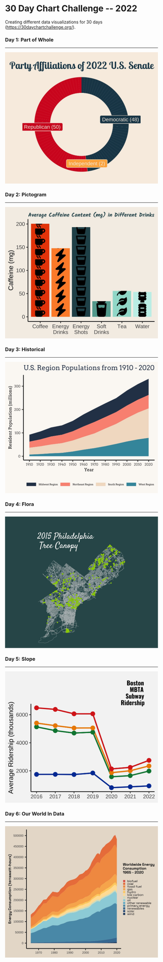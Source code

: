 # 30 Day Chart Challenge -- 2022
Creating different data visualizations for 30 days (https://30daychartchallenge.org/). 

### Day 1: Part of Whole 
***
![](https://github.com/hschmidt12/30DayChartChallenge-2022/blob/main/charts/day1_part-to-whole.jpeg?raw=true)

### Day 2: Pictogram
***
![](https://github.com/hschmidt12/30DayChartChallenge-2022/blob/main/charts/day2_pictogram.jpeg?raw=true)

### Day 3: Historical
***
![](https://github.com/hschmidt12/30DayChartChallenge-2022/blob/main/charts/day3_historical2.jpeg?raw=true)

### Day 4: Flora
***
![](https://github.com/hschmidt12/30DayChartChallenge-2022/blob/main/charts/day4_flora.jpeg?raw=true)

### Day 5: Slope
***
![](https://github.com/hschmidt12/30DayChartChallenge-2022/blob/main/charts/day5_slope.jpeg?raw=true)

### Day 6: Our World In Data
***
![](https://github.com/hschmidt12/30DayChartChallenge-2022/blob/main/charts/day6_owid.jpeg?raw=true)

